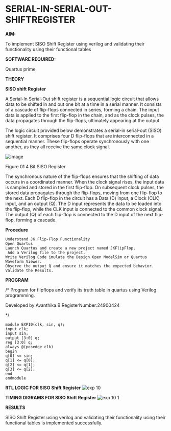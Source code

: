 # SERIAL-IN-SERIAL-OUT-SHIFTREGISTER

**AIM:**

To implement  SISO Shift Register using verilog and validating their functionality using their functional tables

**SOFTWARE REQUIRED:**

Quartus prime

**THEORY**

**SISO shift Register**

A Serial-In Serial-Out shift register is a sequential logic circuit that allows data to be shifted in and out one bit at a time in a serial manner. It consists of a cascade of flip-flops connected in series, forming a chain. The input data is applied to the first flip-flop in the chain, and as the clock pulses, the data propagates through the flip-flops, ultimately appearing at the output.

The logic circuit provided below demonstrates a serial-in serial-out (SISO) shift register. It comprises four D flip-flops that are interconnected in a sequential manner. These flip-flops operate synchronously with one another, as they all receive the same clock signal.

![image](https://github.com/naavaneetha/SERIAL-IN-SERIAL-OUT-SHIFTREGISTER/assets/154305477/e81c4072-37f9-46c6-8145-566764b74c3a)

Figure 01 4 Bit SISO Register

The synchronous nature of the flip-flops ensures that the shifting of data occurs in a coordinated manner. When the clock signal rises, the input data is sampled and stored in the first flip-flop. On subsequent clock pulses, the stored data propagates through the flip-flops, moving from one flip-flop to the next.
Each D flip-flop in the circuit has a Data (D) input, a Clock (CLK) input, and an output (Q). The D input represents the data to be loaded into the flip-flop, while the CLK input is connected to the common clock signal. The output (Q) of each flip-flop is connected to the D input of the next flip-flop, forming a cascade.

**Procedure**
```
Understand JK Flip-Flop Functionality
Open Quartus
Launch Quartus and create a new project named JKFlipFlop.
 Add a Verilog file to the project.
Write Verilog Code imulate the Design Open ModelSim or Quartus Waveform Viewer.
Observe the output Q and ensure it matches the expected behavior.
Validate the Results. 
```

**PROGRAM**

/* Program for flipflops and verify its truth table in quartus using Verilog programming.

Developed by:Avanthika.B RegisterNumber:24900424

*/
```
module EXP10(clk, sin, q);
input clk;
input sin;
output [3:0] q;
reg [3:0] q;
always @(posedge clk)
begin
q[0] <= sin;
q[1] <= q[0];
q[2] <= q[1];
q[3] <= q[2];
end
endmodule
```
**RTL LOGIC FOR SISO Shift Register**
![exp 10](https://github.com/user-attachments/assets/b75f7e7e-e34e-4cc6-ae21-8589aa6adf5e)

**TIMING DIGRAMS FOR SISO Shift Register**
![exp 10 1](https://github.com/user-attachments/assets/993795a6-f247-490a-9a94-d3fb6d7141dd)

**RESULTS**

SISO Shift Register using verilog and validating their functionality using their functional tables is implemented successfully.
